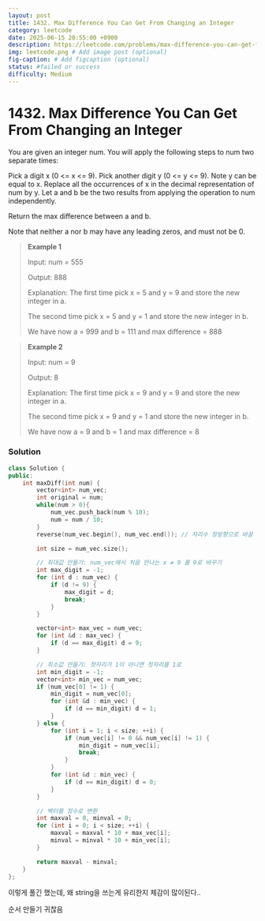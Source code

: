 ```yaml
---
layout: post
title: 1432. Max Difference You Can Get From Changing an Integer
category: leetcode
date: 2025-06-15 20:55:00 +0900
description: https://leetcode.com/problems/max-difference-you-can-get-from-changing-an-integer/description/?envType=daily-question&envId=2025-06-15
img: leetcode.png # Add image post (optional)
fig-caption: # Add figcaption (optional)
status: #failed or success
difficulty: Medium
---
```


# 1432. Max Difference You Can Get From Changing an Integer


You are given an integer num. You will apply the following steps to num two separate times:

Pick a digit x (0 <= x <= 9).
Pick another digit y (0 <= y <= 9). Note y can be equal to x.
Replace all the occurrences of x in the decimal representation of num by y.
Let a and b be the two results from applying the operation to num independently.

Return the max difference between a and b.

Note that neither a nor b may have any leading zeros, and must not be 0.

 

> **Example 1**
> 
> Input: num = 555
> 
> Output: 888
> 
> Explanation: The first time pick x = 5 and y = 9 and store the new integer in a.
> 
> The second time pick x = 5 and y = 1 and store the new integer in b.
> 
> We have now a = 999 and b = 111 and max difference = 888


> **Example 2**
> 
> Input: num = 9
> 
> Output: 8
> 
> Explanation: The first time pick x = 9 and y = 9 and store the new integer in a.
> 
> The second time pick x = 9 and y = 1 and store the new integer in b.
> 
> We have now a = 9 and b = 1 and max difference = 8


### Solution 
```cpp
class Solution {
public:
    int maxDiff(int num) {
        vector<int> num_vec;
        int original = num;
        while(num > 0){
            num_vec.push_back(num % 10);
            num = num / 10;
        }
        reverse(num_vec.begin(), num_vec.end()); // 자리수 정방향으로 바꿈

        int size = num_vec.size();

        // 최대값 만들기: num_vec에서 처음 만나는 x ≠ 9 를 9로 바꾸기
        int max_digit = -1;
        for (int d : num_vec) {
            if (d != 9) {
                max_digit = d;
                break;
            }
        }

        vector<int> max_vec = num_vec;
        for (int &d : max_vec) {
            if (d == max_digit) d = 9;
        }

        // 최소값 만들기: 첫자리가 1이 아니면 첫자리를 1로
        int min_digit = -1;
        vector<int> min_vec = num_vec;
        if (num_vec[0] != 1) {
            min_digit = num_vec[0];
            for (int &d : min_vec) {
                if (d == min_digit) d = 1;
            }
        } else {
            for (int i = 1; i < size; ++i) {
                if (num_vec[i] != 0 && num_vec[i] != 1) {
                    min_digit = num_vec[i];
                    break;
                }
            }
            for (int &d : min_vec) {
                if (d == min_digit) d = 0;
            }
        }

        // 벡터를 정수로 변환
        int maxval = 0, minval = 0;
        for (int i = 0; i < size; ++i) {
            maxval = maxval * 10 + max_vec[i];
            minval = minval * 10 + min_vec[i];
        }

        return maxval - minval;
    }
};

```

이렇게 풀긴 했는데, 왜 string을 쓰는게 유리한지 체감이 많이된다..

순서 만들기 귀찮음 